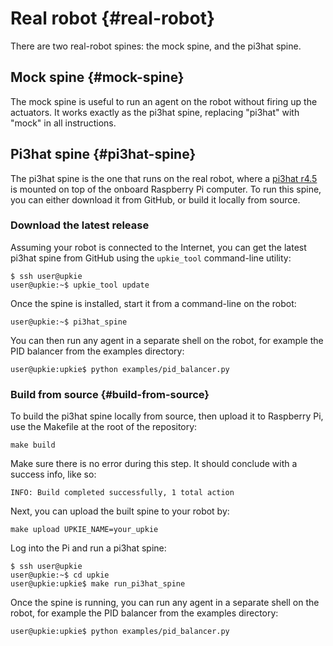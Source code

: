 # Real robot {#real-robot}

There are two real-robot spines: the mock spine, and the pi3hat spine.

## Mock spine {#mock-spine}

The mock spine is useful to run an agent on the robot without firing up the actuators. It works exactly as the pi3hat spine, replacing "pi3hat" with "mock" in all instructions.

## Pi3hat spine {#pi3hat-spine}

The pi3hat spine is the one that runs on the real robot, where a [pi3hat r4.5](https://mjbots.com/products/mjbots-pi3hat-r4-5) is mounted on top of the onboard Raspberry Pi computer. To run this spine, you can either download it from GitHub, or build it locally from source.

### Download the latest release

Assuming your robot is connected to the Internet, you can get the latest pi3hat spine from GitHub using the `upkie_tool` command-line utility:

```console
$ ssh user@upkie
user@upkie:~$ upkie_tool update
```

Once the spine is installed, start it from a command-line on the robot:

```console
user@upkie:~$ pi3hat_spine
```

You can then run any agent in a separate shell on the robot, for example the PID balancer from the examples directory:

```console
user@upkie:upkie$ python examples/pid_balancer.py
```

### Build from source {#build-from-source}

To build the pi3hat spine locally from source, then upload it to Raspberry Pi, use the Makefile at the root of the repository:

```console
make build
```

Make sure there is no error during this step. It should conclude with a success info, like so:

```
INFO: Build completed successfully, 1 total action
```

Next, you can upload the built spine to your robot by:

```console
make upload UPKIE_NAME=your_upkie
```

Log into the Pi and run a pi3hat spine:

```console
$ ssh user@upkie
user@upkie:~$ cd upkie
user@upkie:upkie$ make run_pi3hat_spine
```

Once the spine is running, you can run any agent in a separate shell on the robot, for example the PID balancer from the examples directory:

```console
user@upkie:upkie$ python examples/pid_balancer.py
```

